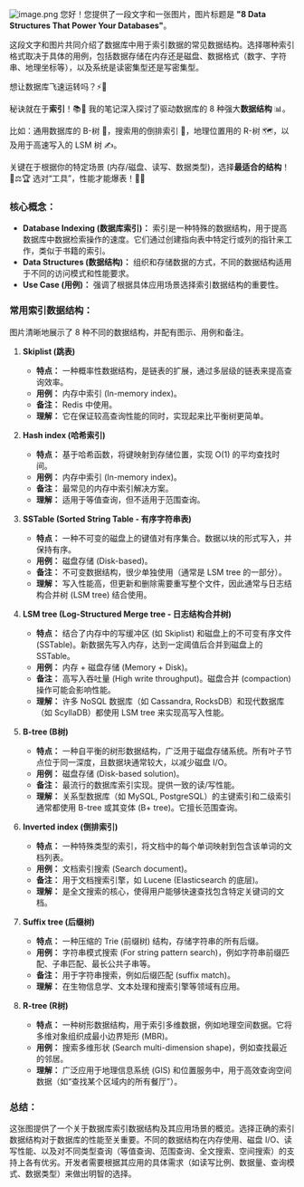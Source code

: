 ![image.png](https://cdn.jsdelivr.net/gh/duanbiao2000/BlogGallery@main/picutre/20250513140313619.png)
您好！您提供了一段文字和一张图片，图片标题是 **"8 Data Structures That Power Your Databases"**。

这段文字和图片共同介绍了数据库中用于索引数据的常见数据结构。选择哪种索引格式取决于具体的用例，包括数据存储在内存还是磁盘、数据格式（数字、字符串、地理坐标等），以及系统是读密集型还是写密集型。

想让数据库飞速运转吗？⚡️💾

秘诀就在于**索引**！📚🎯 我的笔记深入探讨了驱动数据库的 8 种强大**数据结构** 📊。

比如：通用数据库的 B-树 🌳，搜索用的倒排索引 🔎，地理位置用的 R-树 🗺️，以及用于高速写入的 LSM 树 ✍️。

关键在于根据你的特定场景 (内存/磁盘、读写、数据类型)，选择**最适合的结构**！🤔⚖️🏆 选对“工具”，性能才能爆表！🚀💨

### 核心概念：

- **Database Indexing (数据库索引)：** 索引是一种特殊的数据结构，用于提高数据库中数据检索操作的速度。它们通过创建指向表中特定行或列的指针来工作，类似于书籍的索引。
- **Data Structures (数据结构)：** 组织和存储数据的方式，不同的数据结构适用于不同的访问模式和性能要求。
- **Use Case (用例)：** 强调了根据具体应用场景选择索引数据结构的重要性。

### 常用索引数据结构：

图片清晰地展示了 8 种不同的数据结构，并配有图示、用例和备注。

1. **Skiplist (跳表)**
    
    - **特点：** 一种概率性数据结构，是链表的扩展，通过多层级的链表来提高查询效率。
    - **用例：** 内存中索引 (In-memory index)。
    - **备注：** Redis 中使用。
    - **理解：** 它在保证较高查询性能的同时，实现起来比平衡树更简单。
2. **Hash index (哈希索引)**
    
    - **特点：** 基于哈希函数，将键映射到存储位置，实现 O(1) 的平均查找时间。
    - **用例：** 内存中索引 (In-memory index)。
    - **备注：** 最常见的内存中索引解决方案。
    - **理解：** 适用于等值查询，但不适用于范围查询。
3. **SSTable (Sorted String Table - 有序字符串表)**
    
    - **特点：** 一种不可变的磁盘上的键值对有序集合。数据以块的形式写入，并保持有序。
    - **用例：** 磁盘存储 (Disk-based)。
    - **备注：** 不可变数据结构，很少单独使用（通常是 LSM tree 的一部分）。
    - **理解：** 写入性能高，但更新和删除需要重写整个文件，因此通常与日志结构合并树 (LSM tree) 结合使用。
4. **LSM tree (Log-Structured Merge tree - 日志结构合并树)**
    
    - **特点：** 结合了内存中的写缓冲区 (如 Skiplist) 和磁盘上的不可变有序文件 (SSTable)。新数据先写入内存，达到一定阈值后合并到磁盘上的 SSTable。
    - **用例：** 内存 + 磁盘存储 (Memory + Disk)。
    - **备注：** 高写入吞吐量 (High write throughput)。磁盘合并 (compaction) 操作可能会影响性能。
    - **理解：** 许多 NoSQL 数据库（如 Cassandra, RocksDB）和现代数据库（如 ScyllaDB）都使用 LSM tree 来实现高写入性能。
5. **B-tree (B树)**
    
    - **特点：** 一种自平衡的树形数据结构，广泛用于磁盘存储系统。所有叶子节点位于同一深度，且数据块通常较大，以减少磁盘 I/O。
    - **用例：** 磁盘存储 (Disk-based solution)。
    - **备注：** 最流行的数据库索引实现。提供一致的读/写性能。
    - **理解：** 关系型数据库（如 MySQL, PostgreSQL）的主键索引和二级索引通常都使用 B-tree 或其变体 (B+ tree)。它擅长范围查询。
6. **Inverted index (倒排索引)**
    
    - **特点：** 一种特殊类型的索引，将文档中的每个单词映射到包含该单词的文档列表。
    - **用例：** 文档索引搜索 (Search document)。
    - **备注：** 用于文档搜索引擎，如 Lucene (Elasticsearch 的底层)。
    - **理解：** 是全文搜索的核心，使得用户能够快速查找包含特定关键词的文档。
7. **Suffix tree (后缀树)**
    
    - **特点：** 一种压缩的 Trie (前缀树) 结构，存储字符串的所有后缀。
    - **用例：** 字符串模式搜索 (For string pattern search)，例如字符串前缀匹配、子串匹配、最长公共子串等。
    - **备注：** 用于字符串搜索，例如后缀匹配 (suffix match)。
    - **理解：** 在生物信息学、文本处理和搜索引擎等领域有应用。
8. **R-tree (R树)**
    
    - **特点：** 一种树形数据结构，用于索引多维数据，例如地理空间数据。它将多维对象组织成最小边界矩形 (MBR)。
    - **用例：** 搜索多维形状 (Search multi-dimension shape)，例如查找最近的邻居。
    - **理解：** 广泛应用于地理信息系统 (GIS) 和位置服务中，用于高效查询空间数据（如“查找某个区域内的所有餐厅”）。

### 总结：

这张图提供了一个关于数据库索引数据结构及其应用场景的概览。选择正确的索引数据结构对于数据库的性能至关重要。不同的数据结构在内存使用、磁盘 I/O、读写性能、以及对不同类型查询（等值查询、范围查询、全文搜索、空间搜索）的支持上各有优劣。开发者需要根据其应用的具体需求（如读写比例、数据量、查询模式、数据类型）来做出明智的选择。